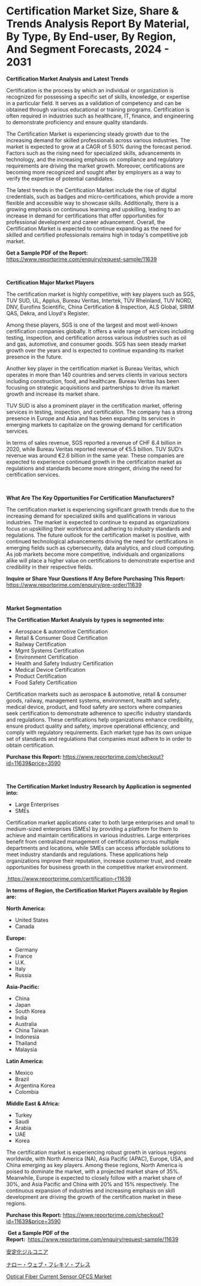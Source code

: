 <p><h1>Certification Market Size, Share & Trends Analysis Report By Material, By Type, By End-user, By Region, And Segment Forecasts, 2024 - 2031</h1></p><p><strong>Certification Market Analysis and Latest Trends</strong></p>
<p><p>Certification is the process by which an individual or organization is recognized for possessing a specific set of skills, knowledge, or expertise in a particular field. It serves as a validation of competency and can be obtained through various educational or training programs. Certification is often required in industries such as healthcare, IT, finance, and engineering to demonstrate proficiency and ensure quality standards.</p><p>The Certification Market is experiencing steady growth due to the increasing demand for skilled professionals across various industries. The market is expected to grow at a CAGR of 5.50% during the forecast period. Factors such as the rising need for specialized skills, advancements in technology, and the increasing emphasis on compliance and regulatory requirements are driving the market growth. Moreover, certifications are becoming more recognized and sought after by employers as a way to verify the expertise of potential candidates.</p><p>The latest trends in the Certification Market include the rise of digital credentials, such as badges and micro-certifications, which provide a more flexible and accessible way to showcase skills. Additionally, there is a growing emphasis on continuous learning and upskilling, leading to an increase in demand for certifications that offer opportunities for professional development and career advancement. Overall, the Certification Market is expected to continue expanding as the need for skilled and certified professionals remains high in today's competitive job market.</p></p>
<p><strong>Get a Sample PDF of the Report:&nbsp;</strong> <a href="https://www.reportprime.com/enquiry/request-sample/11639">https://www.reportprime.com/enquiry/request-sample/11639</a></p>
<p>&nbsp;</p>
<p><strong>Certification Major Market Players</strong></p>
<p><p>The certification market is highly competitive, with key players such as SGS, TUV SUD, UL, Applus, Bureau Veritas, Intertek, TÜV Rheinland, TUV NORD, DNV, Eurofins Scientific, China Certification & Inspection, ALS Global, SIRIM QAS, Dekra, and Lloyd's Register. </p><p>Among these players, SGS is one of the largest and most well-known certification companies globally. It offers a wide range of services including testing, inspection, and certification across various industries such as oil and gas, automotive, and consumer goods. SGS has seen steady market growth over the years and is expected to continue expanding its market presence in the future.</p><p>Another key player in the certification market is Bureau Veritas, which operates in more than 140 countries and serves clients in various sectors including construction, food, and healthcare. Bureau Veritas has been focusing on strategic acquisitions and partnerships to drive its market growth and increase its market share.</p><p>TUV SUD is also a prominent player in the certification market, offering services in testing, inspection, and certification. The company has a strong presence in Europe and Asia and has been expanding its services in emerging markets to capitalize on the growing demand for certification services.</p><p>In terms of sales revenue, SGS reported a revenue of CHF 6.4 billion in 2020, while Bureau Veritas reported revenue of €5.5 billion. TUV SUD's revenue was around €2.6 billion in the same year. These companies are expected to experience continued growth in the certification market as regulations and standards become more stringent, driving the need for certification services.</p></p>
<p>&nbsp;</p>
<p><strong>What Are The Key Opportunities For Certification Manufacturers?</strong></p>
<p><p>The certification market is experiencing significant growth trends due to the increasing demand for specialized skills and qualifications in various industries. The market is expected to continue to expand as organizations focus on upskilling their workforce and adhering to industry standards and regulations. The future outlook for the certification market is positive, with continued technological advancements driving the need for certifications in emerging fields such as cybersecurity, data analytics, and cloud computing. As job markets become more competitive, individuals and organizations alike will place a higher value on certifications to demonstrate expertise and credibility in their respective fields.</p></p>
<p><strong>Inquire or Share Your Questions If Any Before Purchasing This Report:</strong> <a href="https://www.reportprime.com/enquiry/pre-order/11639">https://www.reportprime.com/enquiry/pre-order/11639</a></p>
<p>&nbsp;</p>
<p><strong>Market Segmentation</strong></p>
<p><strong>The Certification Market Analysis by types is segmented into:</strong></p>
<p><ul><li>Aerospace & automotive Certification</li><li>Retail & Consumer Good Certification</li><li>Railway Certification</li><li>Mgmt Systems Certification</li><li>Environment Certification</li><li>Health and Safety Industry Certification</li><li>Medical Device Certification</li><li>Product Certification</li><li>Food Safety Certification</li></ul></p>
<p><p>Certification markets such as aerospace & automotive, retail & consumer goods, railway, management systems, environment, health and safety, medical device, product, and food safety are sectors where companies seek certification to demonstrate adherence to specific industry standards and regulations. These certifications help organizations enhance credibility, ensure product quality and safety, improve operational efficiency, and comply with regulatory requirements. Each market type has its own unique set of standards and regulations that companies must adhere to in order to obtain certification.</p></p>
<p><strong>Purchase this Report:&nbsp;</strong><a href="https://www.reportprime.com/checkout?id=11639&price=3590">https://www.reportprime.com/checkout?id=11639&price=3590</a></p>
<p>&nbsp;</p>
<p><strong>The Certification Market Industry Research by Application is segmented into:</strong></p>
<p><ul><li>Large Enterprises</li><li>SMEs</li></ul></p>
<p><p>Certification market applications cater to both large enterprises and small to medium-sized enterprises (SMEs) by providing a platform for them to achieve and maintain certifications in various industries. Large enterprises benefit from centralized management of certifications across multiple departments and locations, while SMEs can access affordable solutions to meet industry standards and regulations. These applications help organizations improve their reputation, increase customer trust, and create opportunities for business growth in the competitive market environment.</p></p>
<p><a href="https://www.reportprime.com/certification-r11639">&nbsp;https://www.reportprime.com/certification-r11639</a></p>
<p><strong>In terms of Region, the Certification Market Players available by Region are:</strong></p>
<p>
    <p> <strong> North America: </strong>
        <ul>
            <li>United States</li>
            <li>Canada</li>
        </ul>
        </p> 
    <p> <strong> Europe: </strong>
        <ul>
            <li>Germany</li>
            <li>France</li>
            <li>U.K.</li>
            <li>Italy</li>
            <li>Russia</li>
        </ul>
        </p> 
    <p> <strong> Asia-Pacific: </strong>
        <ul>
            <li>China</li>
            <li>Japan</li>
            <li>South Korea</li>
            <li>India</li>
            <li>Australia</li>
            <li>China Taiwan</li>
            <li>Indonesia</li>
            <li>Thailand</li>
            <li>Malaysia</li>
        </ul>
        </p> 
    <p> <strong> Latin America: </strong>
        <ul>
            <li>Mexico</li>
            <li>Brazil</li>
            <li>Argentina Korea</li>
            <li>Colombia</li>
        </ul>
        </p> 
    <p> <strong> Middle East & Africa: </strong>
        <ul>
            <li>Turkey</li>
            <li>Saudi</li>
            <li>Arabia</li>
            <li>UAE</li>
            <li>Korea</li>
        </ul>
    </p>
    </p>
<p><p>The certification market is experiencing robust growth in various regions worldwide, with North America (NA), Asia Pacific (APAC), Europe, USA, and China emerging as key players. Among these regions, North America is poised to dominate the market, with a projected market share of 35%. Meanwhile, Europe is expected to closely follow with a market share of 30%, and Asia Pacific and China with 20% and 15% respectively. The continuous expansion of industries and increasing emphasis on skill development are driving the growth of the certification market in these regions.</p></p>
<p><strong>Purchase this Report: </strong><a href="https://www.reportprime.com/checkout?id=11639&price=3590">https://www.reportprime.com/checkout?id=11639&price=3590</a></p>
<p>&nbsp;<strong>Get a Sample PDF of the Report:&nbsp;&nbsp;</strong><a href="https://www.reportprime.com/enquiry/request-sample/11639">https://www.reportprime.com/enquiry/request-sample/11639</a></p>
<p><strong></strong></p>
<p><p><a href="https://github.com/zekaoe592392/Market-Research-Report-List-1/blob/main/611736326376.md">安定化ジルコニア</a></p><p><a href="https://github.com/LeanneBruen2023/Market-Research-Report-List-1/blob/main/611438326375.md">ナロー・ウェブ・フレキソ・プレス</a></p><p><a href="https://nifty-kite-d51.notion.site/Optical-Fiber-Current-Sensor-OFCS-Market-Exploring-Market-Share-Market-Trends-and-Future-Growth-ea9ab2570a1f4ae49079fd9e5383db78">Optical Fiber Current Sensor OFCS Market</a></p></p>